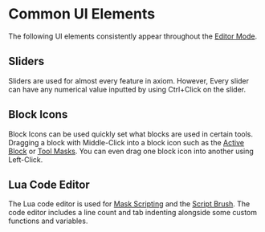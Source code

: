 # Common UI Elements

The following UI elements consistently appear throughout the [Editor Mode](/editor/intro.md).

## Sliders

Sliders are used for almost every feature in axiom. However, Every slider can have any numerical value inputted by using Ctrl+Click on the slider. 

## Block Icons

Block Icons can be used quickly set what blocks are used in certain tools. Dragging a block with Middle-Click into a block icon such as the [Active Block](/editor/windows/activeblock.md) or [Tool Masks](/editor/windows/toolmasks.md). You can even drag one block icon into another using Left-Click.

## Lua Code Editor

The Lua code editor is used for [Mask Scripting](/editor/windows/toolmasks.md) and the [Script Brush](/tools/painting/scriptbrush.md). The code editor includes a line count and tab indenting alongside some custom functions and variables.